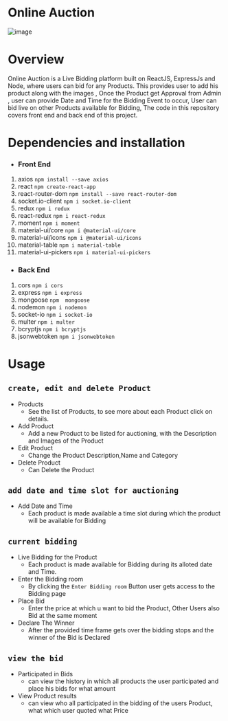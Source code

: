 # Online Auction
![image](https://s3.us-east-2.amazonaws.com/my-auction/auction.jpg)
# Overview
Online Auction is a Live Bidding platform built on ReactJS, ExpressJs and Node, where users can bid for any Products. This provides user to add his product along with the images , Once the Product get Approval from Admin , user can provide Date and Time for the Bidding Event to occur, User can bid live on other Products available for Bidding, The code in this repository covers front end and back end of this project.

# Dependencies and installation
*  ### Front End ###
 1. axios `npm install --save axios`<br/>
 2. react `npm create-react-app`<br/>
 3. react-router-dom `npm install --save react-router-dom`<br/>
 4. socket.io-client `npm i socket.io-client`<br/>
 5. redux `npm i redux`<br/>
 6. react-redux `npm i react-redux`<br/>
 7. moment `npm i moment`<br/>
 8. material-ui/core `npm i @material-ui/core`<br/>
 9. material-ui/icons `npm i @material-ui/icons`<br/>
 10. material-table `npm i material-table`<br/>
 11. material-ui-pickers `npm i material-ui-pickers`<br/>

*  ### Back End ###
 1. cors `npm i cors`<br/>
 2. express `npm i express`<br/>
 3. mongoose `npm  mongoose`<br/>
 4. nodemon `npm i nodemon`<br/>
 5. socket-io `npm i socket-io`<br/>
 6. multer `npm i multer`<br/>
 7. bcryptjs `npm i bcryptjs`<br/>
 8. jsonwebtoken `npm i jsonwebtoken`<br/>

# Usage
## `create, edit and delete Product` ##

* Products
  * See the list of Products, to see more about each Product click on details.
* Add Product
  * Add a new Product to be listed for auctioning, with the Description and Images of the Product
* Edit Product
  * Change the Product Description,Name and Category
* Delete Product
  * Can Delete the Product
  
## `add date and time slot for auctioning` ##
* Add Date and Time
  * Each product is made available a time slot during which the product will be available for Bidding
  
## `current bidding` ##
* Live Bidding for the Product
  * Each product is made available for Bidding during its alloted date and Time.
* Enter the Bidding room
  * By clicking the `Enter Bidding room` Button user gets access to the Bidding page
* Place Bid
  * Enter the price at which u want to bid the Product, Other Users also Bid at the same moment
* Declare The Winner
  * After the provided time frame gets over the bidding stops and the winner of the Bid is Declared
  
## `view the bid` ##
* Participated in Bids
  * can view the history in which all products the user participated and place his bids for what amount
* View Product results
  * can view who all participated in the bidding of the users Product, what which user quoted what Price
  